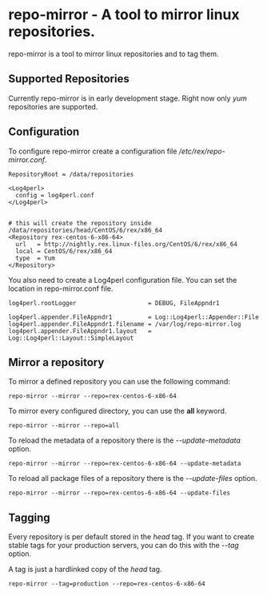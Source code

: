 # repo-mirror - A tool to mirror linux repositories.

repo-mirror is a tool to mirror linux repositories and to tag them.

## Supported Repositories

Currently repo-mirror is in early development stage. Right now only *yum* repositories are supported.


## Configuration

To configure repo-mirror create a configuration file */etc/rex/repo-mirror.conf*.

```
RepositoryRoot = /data/repositories

<Log4perl>
  config = log4perl.conf
</Log4perl>


# this will create the repository inside /data/repositories/head/CentOS/6/rex/x86_64
<Repository rex-centos-6-x86-64>
  url   = http://nightly.rex.linux-files.org/CentOS/6/rex/x86_64
  local = CentOS/6/rex/x86_64
  type  = Yum
</Repository>
```

You also need to create a Log4perl configuration file. You can set the location in repo-mirror.conf file.

```
log4perl.rootLogger                    = DEBUG, FileAppndr1

log4perl.appender.FileAppndr1          = Log::Log4perl::Appender::File
log4perl.appender.FileAppndr1.filename = /var/log/repo-mirror.log
log4perl.appender.FileAppndr1.layout   = Log::Log4perl::Layout::SimpleLayout
```

## Mirror a repository

To mirror a defined repository you can use the following command:

```
repo-mirror --mirror --repo=rex-centos-6-x86-64
```

To mirror every configured directory, you can use the **all** keyword.

```
repo-mirror --mirror --repo=all
```

To reload the metadata of a repository there is the *--update-metadata* option.

```
repo-mirror --mirror --repo=rex-centos-6-x86-64 --update-metadata
```

To reload all package files of a repository there is the *--update-files* option.

```
repo-mirror --mirror --repo=rex-centos-6-x86-64 --update-files
```


## Tagging

Every repository is per default stored in the *head* tag. If you want to create stable tags for your production servers,
you can do this with the *--tag* option.

A tag is just a hardlinked copy of the *head* tag.

```
repo-mirror --tag=production --repo=rex-centos-6-x86-64
```
